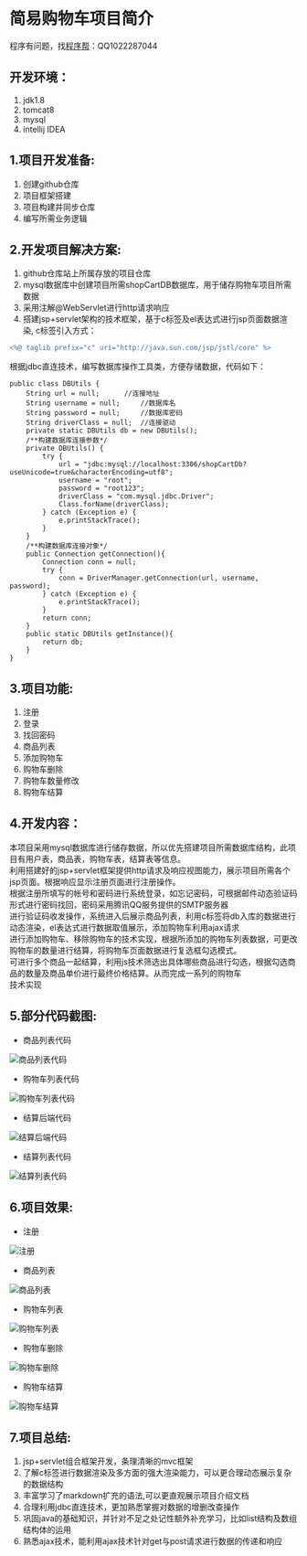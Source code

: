 简易购物车项目简介
=


程序有问题，找[程序帮](http://ll032.cn/HZ6vHa)：QQ1022287044


开发环境：
----
1. jdk1.8
2. tomcat8
3. mysql
4. intellij IDEA

1.项目开发准备:
-----
1. 创建github仓库
2. 项目框架搭建
3. 项目构建并同步仓库
4. 编写所需业务逻辑

2.开发项目解决方案:
-----
1. github仓库站上所属存放的项目仓库
2. mysql数据库中创建项目所需shopCartDB数据库，用于储存购物车项目所需数据
4. 采用注解@WebServlet进行http请求响应
3. 搭建jsp+servlet架构的技术框架，基于c标签及el表达式进行jsp页面数据渲染,
c标签引入方式：
```diff
<%@ taglib prefix="c" uri="http://java.sun.com/jsp/jstl/core" %>
```
 根据jdbc直连技术，编写数据库操作工具类，方便存储数据，代码如下：
```
public class DBUtils {
	String url = null;		//连接地址
	String username = null;		//数据库名
	String password = null;		//数据库密码
	String driverClass = null;	//连接驱动
	private static DBUtils db = new DBUtils();
	/**构建数据库连接参数*/
	private DBUtils() {
		try {
			url = "jdbc:mysql://localhost:3306/shopCartDb?useUnicode=true&characterEncoding=utf8";
			username = "root";
			password = "root123";
			driverClass = "com.mysql.jdbc.Driver";
			Class.forName(driverClass);
		} catch (Exception e) {
			e.printStackTrace();
		}
	}
	/**构建数据库连接对象*/
	public Connection getConnection(){
		Connection conn = null;
		try {
			conn = DriverManager.getConnection(url, username, password);
		} catch (Exception e) {
			e.printStackTrace();
		}
		return conn;
	}
	public static DBUtils getInstance(){
		return db;
	}
}
```


3.项目功能:
-----
1. 注册
2. 登录
3. 找回密码
4. 商品列表
5. 添加购物车
6. 购物车删除
7. 购物车数量修改
8. 购物车结算

4.开发内容：
---

本项目采用mysql数据库进行储存数据，所以优先搭建项目所需数据库结构，此项目有用户表，商品表，购物车表，结算表等信息。<br>
利用搭建好的jsp+servlet框架提供http请求及响应视图能力，展示项目所需各个jsp页面。根据响应显示注册页面进行注册操作。<br>
根据注册所填写的帐号和密码进行系统登录，如忘记密码，可根据邮件动态验证码形式进行密码找回，密码采用腾讯QQ服务提供的SMTP服务器<br>
进行验证码收发操作，系统进入后展示商品列表，利用c标签将db入库的数据进行动态渲染，el表达式进行数据取值展示，添加购物车利用ajax请求<br>
进行添加购物车、移除购物车的技术实现，根据所添加的购物车列表数据，可更改购物车的数量进行结算，将购物车页面数据进行复选框勾选模式。<br>
可进行多个商品一起结算，利用js技术筛选出具体哪些商品进行勾选，根据勾选商品的数量及商品单价进行最终价格结算。从而完成一系列的购物车<br>
技术实现<br>

5.部分代码截图:
-----

- 商品列表代码

![商品列表代码](https://github.com/chengxubang/JSP/blob/main/image/%E4%BB%A3%E7%A0%81%E6%88%AA%E5%9B%BE/%E5%95%86%E5%93%81%E5%88%97%E8%A1%A8%E4%BB%A3%E7%A0%81.png)

- 购物车列表代码

![购物车列表代码](https://github.com/chengxubang/JSP/blob/main/image/%E4%BB%A3%E7%A0%81%E6%88%AA%E5%9B%BE/%E8%B4%AD%E7%89%A9%E8%BD%A6%E5%88%97%E8%A1%A8%E4%BB%A3%E7%A0%81.png)

- 结算后端代码

![结算后端代码](https://github.com/chengxubang/JSP/blob/main/image/%E4%BB%A3%E7%A0%81%E6%88%AA%E5%9B%BE/%E7%BB%93%E7%AE%97%E5%90%8E%E7%AB%AF%E4%BB%A3%E7%A0%81.png)

- 结算列表代码

![结算列表代码](https://github.com/chengxubang/JSP/blob/main/image/%E4%BB%A3%E7%A0%81%E6%88%AA%E5%9B%BE/%E7%BB%93%E7%AE%97%E5%88%97%E8%A1%A8%E4%BB%A3%E7%A0%81.png)

6.项目效果:
-----
- 注册

![注册](https://github.com/chengxubang/JSP/blob/main/image/%E7%95%8C%E9%9D%A2%E6%88%AA%E5%9B%BE/%E6%B3%A8%E5%86%8C.png)

- 商品列表

![商品列表](https://github.com/chengxubang/JSP/blob/main/image/%E7%95%8C%E9%9D%A2%E6%88%AA%E5%9B%BE/%E5%95%86%E5%93%81%E5%88%97%E8%A1%A8.png)

- 购物车列表

![购物车列表](https://github.com/chengxubang/JSP/blob/main/image/%E7%95%8C%E9%9D%A2%E6%88%AA%E5%9B%BE/%E8%B4%AD%E7%89%A9%E8%BD%A6%E5%88%97%E8%A1%A8.png)

- 购物车删除

![购物车删除](https://github.com/chengxubang/JSP/blob/main/image/%E7%95%8C%E9%9D%A2%E6%88%AA%E5%9B%BE/%E5%88%A0%E9%99%A4%E8%B4%AD%E7%89%A9%E8%BD%A6.png)

- 购物车结算

![购物车结算](https://github.com/chengxubang/JSP/blob/main/image/%E7%95%8C%E9%9D%A2%E6%88%AA%E5%9B%BE/%E5%88%A0%E9%99%A4%E8%B4%AD%E7%89%A9%E8%BD%A6.png)


7.项目总结:
-----
1. jsp+servlet组合框架开发，条理清晰的mvc框架
2. 了解c标签进行数据渲染及多方面的强大渲染能力，可以更合理动态展示复杂的数据结构
3. 丰富学习了markdown扩充的语法,可以更直观展示项目介绍文档
4. 合理利用jdbc直连技术，更加熟悉掌握对数据的增删改查操作
5. 巩固java的基础知识，并针对不足之处记性额外补充学习，比如list结构及数组结构体的运用
6. 熟悉ajax技术，能利用ajax技术针对get与post请求进行数据的传递和响应


